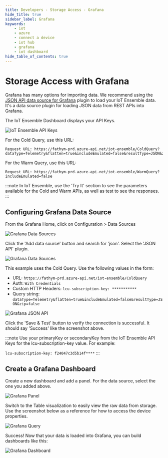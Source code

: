 ```yaml
---
title: Developers - Storage Access - Grafana
hide_title: true
sidebar_label: Grafana
keywords:
    - iot
    - azure
    - connect a device
    - iot hub
    - grafana
    - iot dashboard
hide_table_of_contents: true
---
```


# Storage Access with Grafana

Grafana has many options for importing data. We recommend using the [JSON API data source for Grafana](https://github.com/marcusolsson/grafana-json-datasource) plugin to load your IoT Ensemble data. It's a data source plugin for loading JSON data from REST APIs into Grafana.

The IoT Ensemble Dashboard displays your API Keys. 

![IoT Ensemble API Keys](https://www.fathym.com/iot/img/screenshots/dashboard-storage-access.png)

For the Cold Query, use this URL:

```console
Request URL: https://fathym-prd.azure-api.net/iot-ensemble/ColdQuery?dataType=Telemetry&flatten=true&includeEmulated=false&resultType=JSON&zip=false
```

For the Warm Query, use this URL:

```console
Request URL: https://fathym-prd.azure-api.net/iot-ensemble/WarmQuery?includeEmulated=false
```

:::note
In IoT Ensemble, use the 'Try It' section to see the parameters available for the Cold and Warm APIs, as well as test to see the responses. 
:::

## Configuring Grafana Data Source

From the Grafana Home, click on Configuration > Data Sources 

![Grafana Data Sources](https://www.fathym.com/iot/img/screenshots/grafana-1.jpg)

Click the 'Add data source' button and search for 'json'.  Select the 'JSON API' plugin.

![Grafana Data Sources](https://www.fathym.com/iot/img/screenshots/grafana-2.jpg)

This example uses the Cold Query. Use the following values in the form: 

- URL: `https://fathym-prd.azure-api.net/iot-ensemble/ColdQuery`
- Auth: `With Credentials`
- Custom HTTP Headers: `lcu-subscription-key: ***********`
- Query string: `dataType=Telemetry&flatten=true&includeEmulated=false&resultType=JSON&zip=false` 

![Grafana JSON API](https://www.fathym.com/iot/img/screenshots/grafana-3.jpg)

Click the 'Save & Test' button to verify the connection is successful. It should say 'Success' like the screenshot above. 

:::note
Use your primaryKey or secondaryKey from the IoT Ensemble API Keys for the lcu-subscription-key value. For example:

`lcu-subscription-key: f24047c3d5b14f****`
:::

## Create a Grafana Dashboard 

Create a new dashboard and add a panel. For the data source, select the one you added above. 

![Grafana Panel](https://www.fathym.com/iot/img/screenshots/grafana-4.jpg)

Switch to the Table visualization to easily view the raw data from storage. Use the screenshot below as a reference for how to access the device properties. 

![Grafana Query](https://www.fathym.com/iot/img/screenshots/grafana-5.jpg)

Success! Now that your data is loaded into Grafana, you can build dashboards like this:

![Grafana Dashboard](https://www.fathym.com/iot/img/screenshots/grafana-6.jpg)



 
